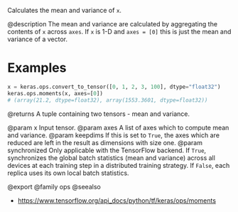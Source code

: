 Calculates the mean and variance of `x`.

@description
The mean and variance are calculated by aggregating the contents of `x`
across `axes`. If `x` is 1-D and `axes = [0]` this is just the mean and
variance of a vector.

# Examples
```python
x = keras.ops.convert_to_tensor([0, 1, 2, 3, 100], dtype="float32")
keras.ops.moments(x, axes=[0])
# (array(21.2, dtype=float32), array(1553.3601, dtype=float32))
```

@returns
A tuple containing two tensors - mean and variance.

@param x Input tensor.
@param axes A list of axes which to compute mean and variance.
@param keepdims If this is set to `True`, the axes which are reduced are left
    in the result as dimensions with size one.
@param synchronized Only applicable with the TensorFlow backend.
    If `True`, synchronizes the global batch statistics (mean and
    variance) across all devices at each training step in a
    distributed training strategy. If `False`, each replica uses its own
    local batch statistics.

@export
@family ops
@seealso
+ <https://www.tensorflow.org/api_docs/python/tf/keras/ops/moments>

